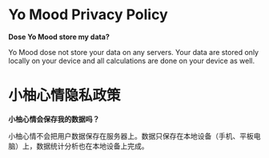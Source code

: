 # Yo Mood Privacy Policy

**Dose Yo Mood store my data?**

Yo Mood dose not store your data on any servers. Your data are stored only locally on your device and all calculations are done on your device as well.


# 小柚心情隐私政策

**小柚心情会保存我的数据吗？**

小柚心情不会把用户数据保存在服务器上。数据只保存在本地设备（手机、平板电脑）上，数据统计分析也在本地设备上完成。